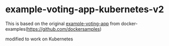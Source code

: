 # example-voting-app-kubernetes-v2

This is based on the original [example-voting-app](https://github.com/dockersamples/example-voting-app) from docker-examples(https://github.com/dockersamples)

modified to work on Kubernetes


